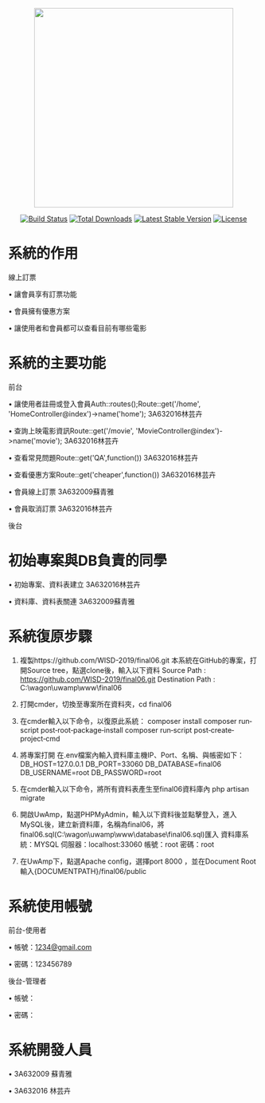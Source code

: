 <p align="center"><img src="https://res.cloudinary.com/dtfbvvkyp/image/upload/v1566331377/laravel-logolockup-cmyk-red.svg" width="400"></p>

<p align="center">
<a href="https://travis-ci.org/laravel/framework"><img src="https://travis-ci.org/laravel/framework.svg" alt="Build Status"></a>
<a href="https://packagist.org/packages/laravel/framework"><img src="https://poser.pugx.org/laravel/framework/d/total.svg" alt="Total Downloads"></a>
<a href="https://packagist.org/packages/laravel/framework"><img src="https://poser.pugx.org/laravel/framework/v/stable.svg" alt="Latest Stable Version"></a>
<a href="https://packagist.org/packages/laravel/framework"><img src="https://poser.pugx.org/laravel/framework/license.svg" alt="License"></a>
</p>

# 系統的作用
線上訂票

 •  讓會員享有訂票功能
    
 •  會員擁有優惠方案
    
 •  讓使用者和會員都可以查看目前有哪些電影

# 系統的主要功能
前台

•	讓使用者註冊或登入會員Auth::routes();Route::get('/home', 'HomeController@index')->name('home'); 3A632016林芸卉

•	查詢上映電影資訊Route::get('/movie', 'MovieController@index')->name('movie');   3A632016林芸卉

•	查看常見問題Route::get('QA',function())   3A632016林芸卉

•	查看優惠方案Route::get('cheaper',function())   3A632016林芸卉

•	會員線上訂票  3A632009蘇青雅

•	會員取消訂票  3A632016林芸卉

後台

# 初始專案與DB負責的同學

•	初始專案、資料表建立   3A632016林芸卉

•	資料庫、資料表關連    3A632009蘇青雅

# 系統復原步驟

1.	複製https://github.com/WISD-2019/final06.git 本系統在GitHub的專案，打開Source tree，點選clone後，輸入以下資料
	Source Path : https://github.com/WISD-2019/final06.git
	Destination Path : C:\wagon\uwamp\www\final06
    
2.	打開cmder，切換至專案所在資料夾，cd final06

3.	在cmder輸入以下命令，以復原此系統：
	composer install
	composer run‐script post‐root‐package‐install
	composer run‐script post‐create‐project‐cmd
    
4.	將專案打開 在.env檔案內輸入資料庫主機IP、Port、名稱、與帳密如下：
	DB_HOST=127.0.0.1
	DB_PORT=33060
	DB_DATABASE=final06
	DB_USERNAME=root
	DB_PASSWORD=root
    
5.	在cmder輸入以下命令，將所有資料表產生至final06資料庫內
	php artisan migrate
    
6.	開啟UwAmp，點選PHPMyAdmin，輸入以下資料後並點擊登入，進入MySQL後，建立新資料庫，名稱為final06，將final06.sql(C:\wagon\uwamp\www\database\final06.sql)匯入
	資料庫系統：MYSQL
	伺服器：localhost:33060
	帳號：root
	密碼：root
    
7.	在UwAmp下，點選Apache config，選擇port 8000 ，並在Document Root 輸入{DOCUMENTPATH}/final06/public

# 系統使用帳號

前台-使用者

•	帳號：1234@gmail.com

•	密碼：123456789

後台-管理者

•	帳號：

•	密碼：

# 系統開發人員

•	3A632009 蘇青雅

•	3A632016 林芸卉

